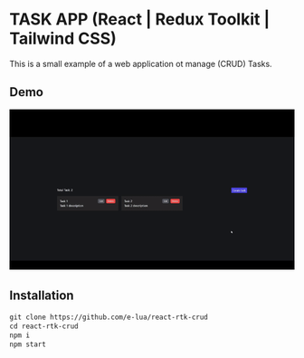 # TASK APP (React | Redux Toolkit | Tailwind CSS)

This is a small example of a web application ot manage (CRUD) Tasks.

## Demo

![Demo](./demo/demo.gif)

## Installation

```
git clone https://github.com/e-lua/react-rtk-crud
cd react-rtk-crud
npm i
npm start
```
